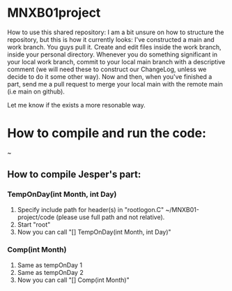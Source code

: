 # MNXB01project


How to use this shared repository:
   I am a bit unsure on how to structure the repository, but this is how it currently looks: I've
   constructed a main and work branch. You guys pull it. Create and edit files inside the work branch,
   inside your personal directory.  Whenever you do something significant in your local work branch,
   commit to your local main branch with a descriptive comment (we will need these to construct our
   ChangeLog, unless we decide to do it some other way). Now and then, when you've finished a part,
   send me a pull request to merge your local main with the remote main (i.e main on github).

   Let me know if the exists a more resonable way.



# How to compile and run the code:
~                                        

## How to compile Jesper's part:

### TempOnDay(int Month, int Day)
1. Specify include path for header(s) in "rootlogon.C" ~/MNXB01-project/code (please use full path and not relative).
2. Start "root"
3. Now you can call "[] TempOnDay(int Month, int Day)"

### Comp(int Month)
1. Same as tempOnDay 1
2. Same as tempOnDay 2
3. Now you can call "[] Comp(int Month)"
